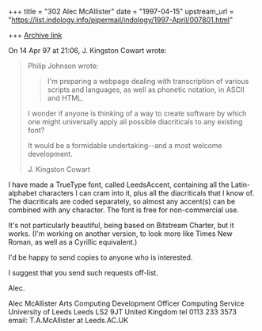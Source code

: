 +++
title = "302 Alec McAllister"
date = "1997-04-15"
upstream_url = "https://list.indology.info/pipermail/indology/1997-April/007801.html"

+++
[Archive link](https://list.indology.info/pipermail/indology/1997-April/007801.html)

On 14 Apr 97 at 21:06, J. Kingston Cowart wrote:

>Philip Johnson wrote:
>
>
>>I'm preparing a webpage dealing with transcription of various scripts and
>>languages, as well as phonetic notation, in ASCII and HTML.
>
>I wonder if anyone is thinking of a way to create software by which one
>might universally apply all possible diacriticals to any existing font?
>
>It would be a formidable undertaking--and a most welcome development. 
>
>J. Kingston Cowart

I have made a TrueType font, called LeedsAccent, containing all the
Latin-alphabet characters I can cram into it, plus all the
diacriticals that I know of. The diacriticals are coded separately,
so almost any accent(s) can be combined with any character. The font
is free for non-commercial use.

It's not particularly beautiful, being based on Bitstream Charter,
but it works. (I'm working on another version, to look more like
Times New Roman, as well as a Cyrillic equivalent.)

I'd be happy to send copies to anyone who is interested.

I suggest that you send such requests off-list.

Alec.

Alec McAllister
Arts Computing Development Officer
Computing Service
University of Leeds
Leeds
LS2 9JT
United Kingdom
tel 0113 233 3573
email: T.A.McAllister at Leeds.AC.UK




